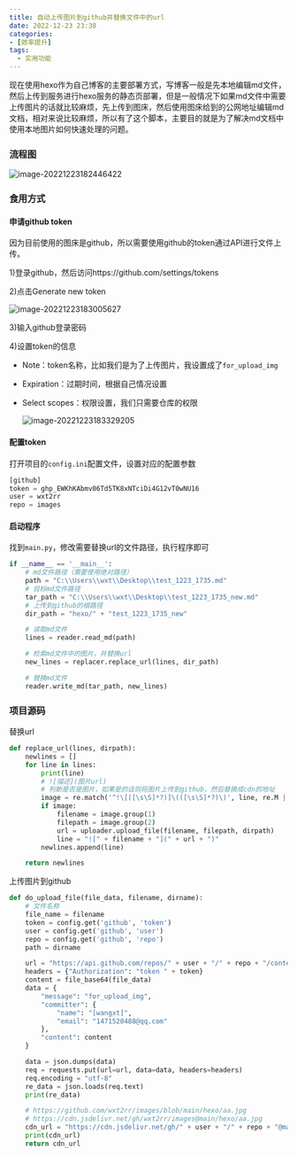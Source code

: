 ```yaml
---
title: 自动上传图片到github并替换文件中的url
date: 2022-12-23 23:38
categories: 
- [效率提升]
tags:
  - 实用功能
---
```


现在使用hexo作为自己博客的主要部署方式，写博客一般是先本地编辑md文件，然后上传到服务进行hexo服务的静态页部署，但是一般情况下如果md文件中需要上传图片的话就比较麻烦，先上传到图床，然后使用图床给到的公网地址编辑md文档，相对来说比较麻烦，所以有了这个脚本，主要目的就是为了解决md文档中使用本地图片如何快速处理的问题。

<!-- more -->

### 流程图

![image-20221223182446422](https://cdn.jsdelivr.net/gh/wxt2rr/images@main/hexo/auto_replace_img_url_for_md/image-20221223182446422)


### 食用方式

#### 申请github token

因为目前使用的图床是github，所以需要使用github的token通过API进行文件上传。

1)登录github，然后访问https://github.com/settings/tokens

2)点击Generate new token

![image-20221223183005627](https://cdn.jsdelivr.net/gh/wxt2rr/images@main/hexo/auto_replace_img_url_for_md/image-20221223183005627)

3)输入github登录密码

4)设置token的信息

* Note：token名称，比如我们是为了上传图片，我设置成了`for_upload_img`

* Expiration：过期时间，根据自己情况设置

* Select scopes：权限设置，我们只需要仓库的权限

  ![image-20221223183329205](https://cdn.jsdelivr.net/gh/wxt2rr/images@main/hexo/auto_replace_img_url_for_md/image-20221223183329205)

#### 配置token

打开项目的`config.ini`配置文件，设置对应的配置参数

```python
[github]
token = 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
user = wxt2rr
repo = images
```

#### 启动程序

找到`main.py`，修改需要替换url的文件路径，执行程序即可

```python
if __name__ == '__main__':
    # md文件路径（需要使用绝对路径）
    path = "C:\\Users\\wxt\\Desktop\\test_1223_1735.md"
    # 目标md文件路径
    tar_path = "C:\\Users\\wxt\\Desktop\\test_1223_1735_new.md"
    # 上传到github的根路径
    dir_path = "hexo/" + "test_1223_1735_new"

    # 读取md文件
    lines = reader.read_md(path)

    # 检索md文件中的图片，并替换url
    new_lines = replacer.replace_url(lines, dir_path)

    # 替换md文件
    reader.write_md(tar_path, new_lines)
```

### 项目源码

替换url

```python
def replace_url(lines, dirpath):
    newlines = []
    for line in lines:
        print(line)
        # ![描述](图片url)
        # 判断是否是图片，如果是的话则将图片上传到github，然后替换成cdn的地址
        image = re.match('^!\[([\s\S]*?)]\(([\s\S]*?)\)', line, re.M | re.I)
        if image:
            filename = image.group(1)
            filepath = image.group(2)
            url = uploader.upload_file(filename, filepath, dirpath)
            line = "![" + filename + "](" + url + ")"
        newlines.append(line)

    return newlines
```

上传图片到github

```python
def do_upload_file(file_data, filename, dirname):
    # 文件名称
    file_name = filename
    token = config.get('github', 'token')
    user = config.get('github', 'user')
    repo = config.get('github', 'repo')
    path = dirname

    url = "https://api.github.com/repos/" + user + "/" + repo + "/contents/" + path + "/" + file_name  # 用户名、库名、路径
    headers = {"Authorization": "token " + token}
    content = file_base64(file_data)
    data = {
        "message": "for_upload_img",
        "committer": {
            "name": "[wangxt]",
            "email": "1471520488@qq.com"
        },
        "content": content
    }

    data = json.dumps(data)
    req = requests.put(url=url, data=data, headers=headers)
    req.encoding = "utf-8"
    re_data = json.loads(req.text)
    print(re_data)

    # https://github.com/wxt2rr/images/blob/main/hexo/aa.jpg
    # https://cdn.jsdelivr.net/gh/wxt2rr/images@main/hexo/aa.jpg
    cdn_url = "https://cdn.jsdelivr.net/gh/" + user + "/" + repo + "@main/" + path + "/" + file_name
    print(cdn_url)
    return cdn_url
```
